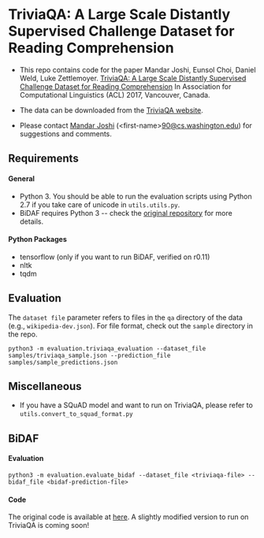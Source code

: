 # TriviaQA: A Large Scale Distantly Supervised Challenge Dataset for Reading Comprehension
- This repo contains code for the paper
Mandar Joshi, Eunsol Choi, Daniel Weld, Luke Zettlemoyer. 
[TriviaQA: A Large Scale Distantly Supervised Challenge Dataset for Reading Comprehension][triviaqa-arxiv] 
In Association for Computational Linguistics (ACL) 2017, Vancouver, Canada.

- The data can be downloaded from the [TriviaQA website][triviaqa-website].
- Please contact [Mandar Joshi][mandar-home] (\<first-name\>90@cs.washington.edu) for suggestions and comments.

## Requirements
#### General
- Python 3. You should be able to run the evaluation scripts using Python 2.7 if you take care of unicode in ```utils.utils.py```.
- BiDAF requires Python 3 -- check the [original repository][bidaf-orig-github] for more details.

#### Python Packages
- tensorflow (only if you want to run BiDAF, verified on r0.11)
- nltk
- tqdm

## Evaluation
The ```dataset file``` parameter refers to files in the ```qa``` directory of the data (e.g., ```wikipedia-dev.json```). For file format, check out the ```sample``` directory in the repo.
```
python3 -m evaluation.triviaqa_evaluation --dataset_file samples/triviaqa_sample.json --prediction_file samples/sample_predictions.json
```
## Miscellaneous
- If you have a SQuAD model and want to run on TriviaQA, please refer to ```utils.convert_to_squad_format.py```


## BiDAF
#### Evaluation
```
python3 -m evaluation.evaluate_bidaf --dataset_file <triviaqa-file> --bidaf_file <bidaf-prediction-file>
```

#### Code
The original code is available at [here][bidaf-orig-github]. A slightly modified version to run on TriviaQA is coming soon!

[bidaf-orig-github]: https://github.com/allenai/bi-att-flow/
[triviaqa-arxiv]: https://arxiv.org/abs/1705.03551
[mandar-home]: http://homes.cs.washington.edu/~mandar90/
[triviaqa-website]: http://nlp.cs.washington.edu/triviaqa/
